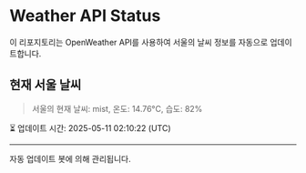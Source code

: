 
# Weather API Status

이 리포지토리는 OpenWeather API를 사용하여 서울의 날씨 정보를 자동으로 업데이트합니다.

## 현재 서울 날씨
> 서울의 현재 날씨: mist, 온도: 14.76°C, 습도: 82%

⏳ 업데이트 시간: 2025-05-11 02:10:22 (UTC)

---
자동 업데이트 봇에 의해 관리됩니다.

